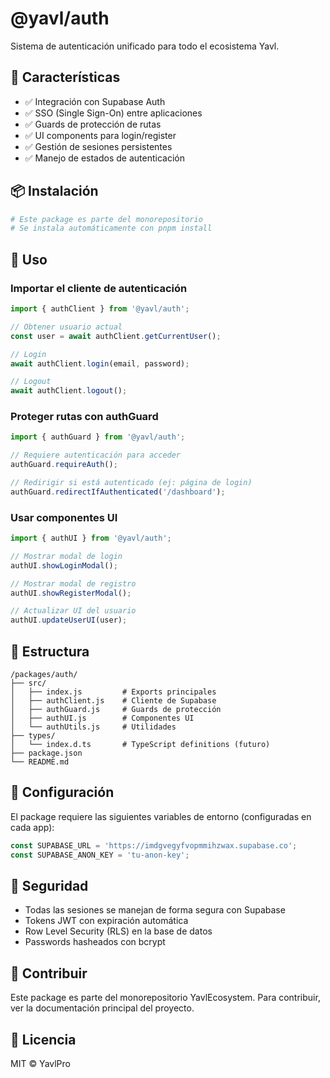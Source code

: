 # @yavl/auth

Sistema de autenticación unificado para todo el ecosistema Yavl.

## 🎯 Características

- ✅ Integración con Supabase Auth
- ✅ SSO (Single Sign-On) entre aplicaciones
- ✅ Guards de protección de rutas
- ✅ UI components para login/register
- ✅ Gestión de sesiones persistentes
- ✅ Manejo de estados de autenticación

## 📦 Instalación

```bash
# Este package es parte del monorepositorio
# Se instala automáticamente con pnpm install
```

## 🚀 Uso

### Importar el cliente de autenticación

```javascript
import { authClient } from '@yavl/auth';

// Obtener usuario actual
const user = await authClient.getCurrentUser();

// Login
await authClient.login(email, password);

// Logout
await authClient.logout();
```

### Proteger rutas con authGuard

```javascript
import { authGuard } from '@yavl/auth';

// Requiere autenticación para acceder
authGuard.requireAuth();

// Redirigir si está autenticado (ej: página de login)
authGuard.redirectIfAuthenticated('/dashboard');
```

### Usar componentes UI

```javascript
import { authUI } from '@yavl/auth';

// Mostrar modal de login
authUI.showLoginModal();

// Mostrar modal de registro
authUI.showRegisterModal();

// Actualizar UI del usuario
authUI.updateUserUI(user);
```

## 📁 Estructura

```
/packages/auth/
├── src/
│   ├── index.js         # Exports principales
│   ├── authClient.js    # Cliente de Supabase
│   ├── authGuard.js     # Guards de protección
│   ├── authUI.js        # Componentes UI
│   └── authUtils.js     # Utilidades
├── types/
│   └── index.d.ts       # TypeScript definitions (futuro)
├── package.json
└── README.md
```

## 🔧 Configuración

El package requiere las siguientes variables de entorno (configuradas en cada app):

```javascript
const SUPABASE_URL = 'https://imdgvegyfvopmmihzwax.supabase.co';
const SUPABASE_ANON_KEY = 'tu-anon-key';
```

## 🔐 Seguridad

- Todas las sesiones se manejan de forma segura con Supabase
- Tokens JWT con expiración automática
- Row Level Security (RLS) en la base de datos
- Passwords hasheados con bcrypt

## 🤝 Contribuir

Este package es parte del monorepositorio YavlEcosystem.
Para contribuir, ver la documentación principal del proyecto.

## 📄 Licencia

MIT © YavlPro
